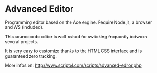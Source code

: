 # Advanced Editor

Programming editor based on the Ace engine.
Require Node.js, a browser and WS (included).

This source code editor is well-suited for switching frequently between several projects.

It is very easy to customize thanks to the HTML CSS interface and is 
guaranteed zero tracking. 

More infos on: http://www.scriptol.com/scripts/advanced-editor.php

